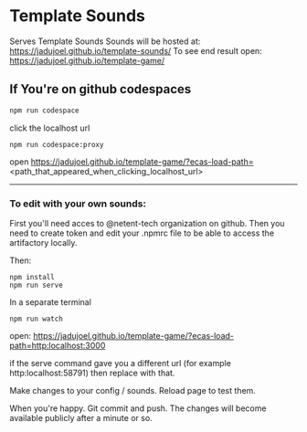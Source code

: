 # Template Sounds
Serves Template Sounds
Sounds will be hosted at: https://jadujoel.github.io/template-sounds/
To see end result open:  https://jadujoel.github.io/template-game/

## If You're on github codespaces
```bash
npm run codespace
```
click the localhost url
```
npm run codespace:proxy
```
open https://jadujoel.github.io/template-game/?ecas-load-path=<path_that_appeared_when_clicking_localhost_url>

---

### To edit with your own sounds:
First you'll need acces to @netent-tech organization on github.
Then you need to create token and edit your .npmrc file to be able to access the artifactory locally.

Then:
```
npm install
npm run serve
```
In a separate terminal
```
npm run watch
```
open: https://jadujoel.github.io/template-game/?ecas-load-path=http:localhost:3000

if the serve command gave you a different url (for example http:localhost:58791) then replace with that.

Make changes to your config / sounds.
Reload page to test them.

When you're happy.
Git commit and push.
The changes will become available publicly after a minute or so.
